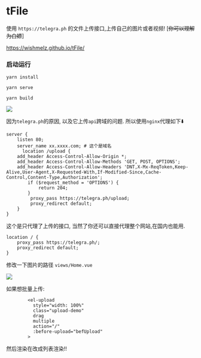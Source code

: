 # tFile

使用 `https://telegra.ph` 的文件上传接口,上传自己的图片或者视频! [~~你可以理解为白嫖~~]

https://wishmelz.github.io/tFile/

### 启动运行

```
yarn install
```

```
yarn serve
```

```
yarn build
```

![](https://telegra.ph/file/fa304e656fdf593b1a90c.png)

因为`telegra.ph`的原因, 以及它上传`api`跨域的问题. 所以使用`nginx`代理如下⬇️

```nginx
server {
  	listen 80;
  	server_name xx.xxxx.com; # 这个是域名
	  location /upload {
    add_header Access-Control-Allow-Origin *;
    add_header Access-Control-Allow-Methods 'GET, POST, OPTIONS';
    add_header Access-Control-Allow-Headers 'DNT,X-Mx-ReqToken,Keep-Alive,User-Agent,X-Requested-With,If-Modified-Since,Cache-Control,Content-Type,Authorization';
		if ($request_method = 'OPTIONS') {
		    return 204;
		}
	     proxy_pass https://telegra.ph/upload;
	     proxy_redirect default;
    }
}
```

这个是只代理了上传的接口, 当然了你还可以直接代理整个网站,在国内也能用.

```nginx
location / {
    proxy_pass https://telegra.ph/;
    proxy_redirect default;
}
```

修改一下图片的路径 `views/Home.vue`

![](https://telegra.ph/file/13c91b5939c02922df118.png)

如果想批量上传:

```Vue
        <el-upload
          style="width: 100%"
          class="upload-demo"
          drag
          multiple
          action="/"
          :before-upload="befUpload"
        >
```

然后渲染在改成列表渲染!!

